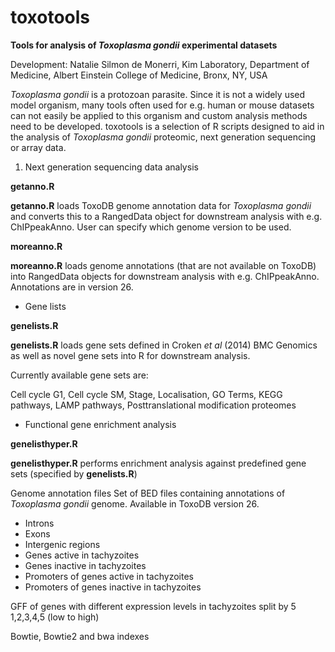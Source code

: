 # toxotools
**Tools for analysis of *Toxoplasma gondii* experimental datasets**

Development: Natalie Silmon de Monerri, Kim Laboratory, Department of Medicine, Albert Einstein College of Medicine, Bronx, NY, USA

*Toxoplasma gondii* is a protozoan parasite. Since it is not a widely used model organism, many tools often used for e.g. human or mouse datasets can not easily be applied to this organism and custom analysis methods need to be developed. toxotools is a selection of R scripts designed to aid in the analysis of *Toxoplasma gondii* proteomic, next generation sequencing or array data. 

1. Next generation sequencing data analysis

**getanno.R**

**getanno.R** loads ToxoDB genome annotation data for *Toxoplasma gondii* and converts this to a RangedData object for downstream analysis with e.g. ChIPpeakAnno. User can specify which genome version to be used.

**moreanno.R**

**moreanno.R** loads genome annotations (that are not available on ToxoDB) into RangedData objects for downstream analysis with e.g. ChIPpeakAnno. Annotations are in version 26.

- Gene lists

 **genelists.R**

**genelists.R** loads gene sets defined in Croken *et al* (2014) BMC Genomics as well as novel gene sets into R for downstream analysis. 

Currently available gene sets are:

Cell cycle G1, Cell cycle SM, Stage, Localisation, GO Terms, KEGG pathways, LAMP pathways, Posttranslational modification proteomes

- Functional gene enrichment analysis

**genelisthyper.R** 

**genelisthyper.R** performs enrichment analysis against predefined gene sets (specified by **genelists.R**)

Genome annotation files
Set of BED files containing annotations of *Toxoplasma gondii* genome. Available in ToxoDB version 26.
- Introns
- Exons
- Intergenic regions
- Genes active in tachyzoites 
- Genes inactive in tachyzoites
- Promoters of genes active in tachyzoites
- Promoters of genes inactive in tachyzoites

GFF of genes with different expression levels in tachyzoites split by 5
1,2,3,4,5 (low to high)

Bowtie, Bowtie2 and bwa indexes

